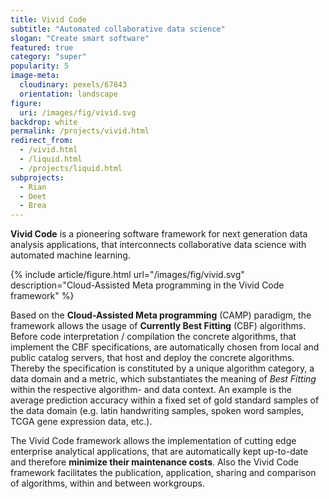```yaml
---
title: Vivid Code
subtitle: "Automated collaborative data science"
slogan: "Create smart software"
featured: true
category: "super"
popularity: 5
image-meta:
  cloudinary: pexels/67843
  orientation: landscape
figure:
  uri: /images/fig/vivid.svg
backdrop: white
permalink: /projects/vivid.html
redirect_from:
  - /vivid.html
  - /liquid.html
  - /projects/liquid.html
subprojects:
  - Rian
  - Deet
  - Brea
---
```


**Vivid Code** is a pioneering software framework for next generation data
analysis applications, that interconnects collaborative data science with
automated machine learning.

{% include article/figure.html url="/images/fig/vivid.svg"
  description="Cloud-Assisted Meta programming in the Vivid Code framework" %}

Based on the **Cloud-Assisted Meta programming** (CAMP) paradigm, the framework
allows the usage of **Currently Best Fitting** (CBF) algorithms. Before code
interpretation / compilation the concrete algorithms, that implement the CBF
specifications, are automatically chosen from local and public catalog servers,
that host and deploy the concrete algorithms. Thereby the specification is
constituted by a unique algorithm category, a data domain and a metric, which
substantiates the meaning of *Best Fitting* within the respective algorithm- and
data context. An example is the average prediction accuracy within a fixed set
of gold standard samples of the data domain (e.g. latin handwriting samples,
spoken word samples, TCGA gene expression data, etc.).

The Vivid Code framework allows the implementation of cutting edge enterprise
analytical applications, that are automatically kept up-to-date and therefore
**minimize their maintenance costs**. Also the Vivid Code framework facilitates
the publication, application, sharing and comparison of algorithms, within and
between workgroups.
